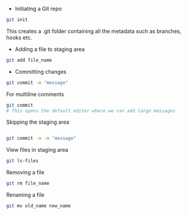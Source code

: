 - Initiating a Git repo

```bash
git init
```
This creates a .git folder containing all the metadata such as branches, hooks etc.

- Adding a file to staging area

```bash
git add file_name
```

- Committing changes

```bash
git commit -m "message"
```

For multiline comments

```bash
git commit
# This opens the default editor where we can add large messages
```

Skipping the staging area

```bash

git commit -a -m "message"
```

View files in staging area

```bash
git ls-files
```

Removing a file

```bash
git rm file_name
```

Renaming a file

```bash
git mv old_name new_name
```

